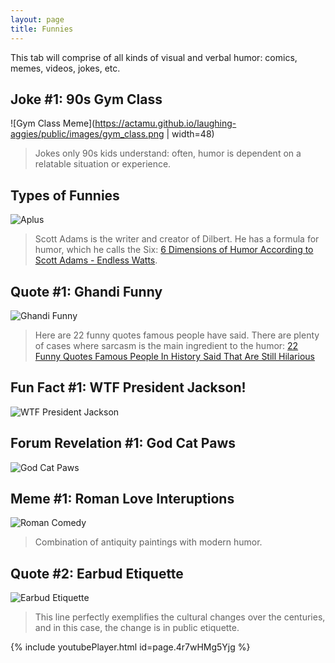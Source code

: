 ```yaml
---
layout: page
title: Funnies
---
```


<p class="message">
  This tab will comprise of all kinds of visual and verbal humor: comics, memes, videos, jokes, etc.
</p>

## Joke #1: 90s Gym Class
![Gym Class Meme](https://actamu.github.io/laughing-aggies/public/images/gym_class.png | width=48)
> Jokes only 90s kids understand: often, humor is dependent on a relatable situation or experience.

## Types of Funnies
![Aplus](https://actamu.github.io/laughing-aggies/public/images/Aplus.png)
> Scott Adams is the writer and creator of Dilbert.  He has a formula for humor, which he calls the Six: [6 Dimensions of Humor According to Scott Adams - Endless Watts](http://endlesswatts.com/6-dimensions-of-humor-according-to-scott-adams/).

## Quote #1: Ghandi Funny
![Ghandi Funny](https://actamu.github.io/laughing-aggies/public/images/ghandi_funny.jpeg)
> Here are 22 funny quotes famous people have said. There are plenty of cases where sarcasm is the main ingredient to the humor: [22 Funny Quotes Famous People In History Said That Are Still Hilarious](http://theawesomedaily.com/funny-quotes-from-famous-people-in-history/)

## Fun Fact #1: WTF President Jackson!
![WTF President Jackson](https://actamu.github.io/laughing-aggies/public/images/wtf_presjackson.jpg)

## Forum Revelation #1: God Cat Paws
![God Cat Paws](https://actamu.github.io/laughing-aggies/public/images/cat_paws.jpg)

## Meme #1: Roman Love Interuptions
![Roman Comedy](https://actamu.github.io/laughing-aggies/public/images/romancomedy.png)
> Combination of antiquity paintings with modern humor.

## Quote #2: Earbud Etiquette
![Earbud Etiquette](https://actamu.github.io/laughing-aggies/public/images/modern_hattip.png)
> This line perfectly exemplifies the cultural changes over the centuries, and in this case, the change is in public etiquette.

{% include youtubePlayer.html id=page.4r7wHMg5Yjg %}

